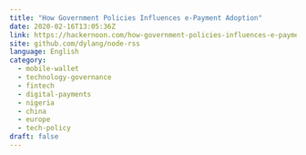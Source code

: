 ```yaml
---
title: "How Government Policies Influences e-Payment Adoption"
date: 2020-02-16T13:05:36Z
link: https://hackernoon.com/how-government-policies-influences-e-payment-adoption-j86337u2?source=rss&utm_medium=RSS&utm_source=news.12bit.vn
site: github.com/dylang/node-rss
language: English
category:
  - mobile-wallet
  - technology-governance
  - fintech
  - digital-payments
  - nigeria
  - china
  - europe
  - tech-policy
draft: false
---
```

